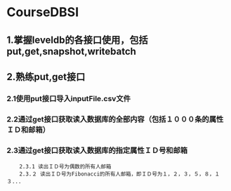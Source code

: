 # CourseDBSI
## 1.掌握leveldb的各接口使用，包括put,get,snapshot,writebatch
## 2.熟练put,get接口
  ### 2.1使用put接口导入inputFile.csv文件
  ### 2.2通过get接口获取读入数据库的全部内容（包括１０００条的属性ＩＤ和邮箱）
  ### 2.3通过get接口获取读入数据库的指定属性ＩＤ号和邮箱
        2.3.1 读出ＩＤ号为偶数的所有人邮箱
        2.3.２ 读出ＩＤ号为Fibonacci的所有人邮箱，即ＩＤ号为１，２，３，５，８，１３...
